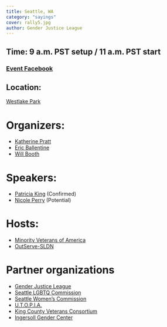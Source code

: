 ```yaml
---
title: Seattle, WA
category: "sayings"
cover: rally5.jpg
author: Gender Justice League
---
```


## Time: 9 a.m. PST setup / 11 a.m. PST start

### <a href="https://www.facebook.com/events/809341409458582/" target="_self">Event Facebook</a>

## Location:
<a href="https://goo.gl/maps/M6y5qWm7tFB2">Westlake Park</a>

# Organizers:
- <a href="mailto:kpratt@minorityvets.org">Katherine Pratt</a>
- <a href="mailto:eballentine@minorityvets.org">Eric Ballentine</a>
- <a href="mailto:wbooth@minorityvets.org">Will Booth</a>

# Speakers:
- <a href="https://www.bostonglobe.com/metro/2018/01/27/trump-address-soldier-who-stands-tall-for-her-rights/K0q77Yt9piliUsFjFSJ8AL/story.html">Patricia King</a> (Confirmed)
- <a href="https://wearetransilient.com/interview-gallery-archive/2018-nicole-lynn-perry">Nicole Perry</a> (Potential)

# Hosts:
- <a href="http://minorityvets.org/">Minority Veterans of America</a>
- <a href="https://www.outserve-sldn.org/">OutServe-SLDN</a>

# Partner organizations
- <a href="https://www.genderjusticeleague.org/">Gender Justice League</a>
- <a href="https://www.seattle.gov/lgbtq">Seattle LGBTQ Commission</a>
- <a href="http://www.seattle.gov/civilrights">Seattle Women’s Commission</a>
- <a href="https://utopiaseattle.org/">U.T.O.P.I.A.</a>
- <a href="http://www.thekcvc.org/">King County Veterans Consortium</a>
- <a href="http://ingersollgendercenter.org/">Ingersoll Gender Center</a>
